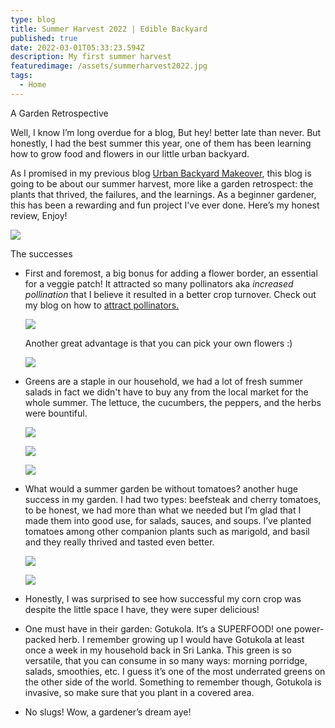 ```yaml
---
type: blog
title: Summer Harvest 2022 | Edible Backyard
published: true
date: 2022-03-01T05:33:23.594Z
description: My first summer harvest
featuredimage: /assets/summerharvest2022.jpg
tags:
  - Home
---
```

A Garden Retrospective 

Well, I know I’m long overdue for a blog, But hey! better late than never. But honestly, I had the best summer this year, one of them has been learning how to grow food and flowers in our little urban backyard.  

As I promised in my previous blog [Urban Backyard Makeover](https://www.roshmade.com/urban-backyard-makeover-kitchen-garden/), this blog is going to be about our summer harvest, more like a garden retrospect: the plants that thrived, the failures, and the learnings. As a beginner gardener, this has been a rewarding and fun project I've ever done. Here’s my honest review, Enjoy!

![](/assets/harvest.jpg)

The successes 

* First and foremost, a big bonus for adding a flower border, an essential for a veggie patch! It attracted so many pollinators aka *increased pollination* that I believe it resulted in a better crop turnover. Check out my blog on how to [attract pollinators.](https://www.roshmade.com/save-the-pollinators/) 

  ![](/assets/img_6900-2.jpg)

  Another great advantage is that you can pick your own flowers :) 

  ![](/assets/backyard-blooms-to-fill-the-house-.jpeg)
* Greens are a staple in our household, we had a lot of fresh summer salads in fact we didn't have to buy any from the local market for the whole summer. The lettuce, the cucumbers, the peppers, and the herbs were bountiful. 

  ![](/assets/img_6617.jpg)

  ![](/assets/cucumber.jpg)

  ![](/assets/greens.jpg)
* What would a summer garden be without tomatoes? another huge success in my garden. I had two types: beefsteak and cherry tomatoes, to be honest, we had more than what we needed but I’m glad that I made them into good use, for salads, sauces, and soups. I’ve planted tomatoes among other companion plants such as marigold, and basil and they really thrived and tasted even better.

  ![](/assets/toms.jpg)

  ![](/assets/tomsreceipes.jpeg)
* Honestly, I was surprised to see how successful my corn crop was despite the little space I have, they were super delicious! 
* One must have in their garden: Gotukola. It’s a SUPERFOOD! one power-packed herb. I remember growing up I would have Gotukola at least once a week in my household back in Sri Lanka.  This green is so versatile, that you can consume in so many ways: morning porridge, salads, smoothies, etc. I guess it’s one of the most underrated greens on the other side of the world. Something to remember though, Gotukola is invasive, so make sure that you plant in a covered area. 
* No slugs! Wow, a gardener’s dream aye!